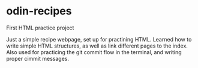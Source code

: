# odin-recipes
First HTML practice project

Just a simple recipe webpage, set up for practining HTML.
Learned how to write simple HTML structures, as well as link different pages
to the index. Also used for practicing the git commit flow in the terminal,
and writing proper cimmit messages.
